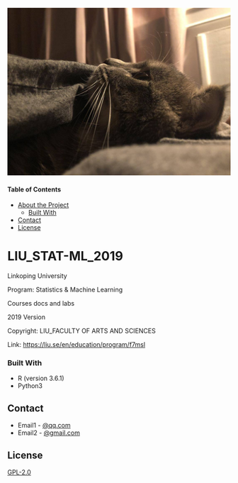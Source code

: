 ![](https://github.com/Darinstu999/LIU_STAT-ML_2019/blob/master/image/me.jpeg)

<!-- TABLE OF CONTENTS -->
#### Table of Contents
* [About the Project](#about-the-project)
  * [Built With](#built-with)
* [Contact](#contact)
* [License](#license)

<!-- ABOUT THE PROJECT -->
# LIU_STAT-ML_2019
Linkoping University

Program: Statistics & Machine Learning

Courses docs and labs

2019 Version

Copyright: LIU_FACULTY OF ARTS AND SCIENCES

Link: https://liu.se/en/education/program/f7msl

### Built With
* R (version 3.6.1)
* Python3

<!-- CONTACT -->
## Contact
* Email1 - [@qq.com](843030587@qq.com)
* Email2 - [@gmail.com](darinstu999@gmail.com)

<!-- LICENSE -->
## License
[GPL-2.0](https://choosealicense.com/licenses/gpl-2.0/)
